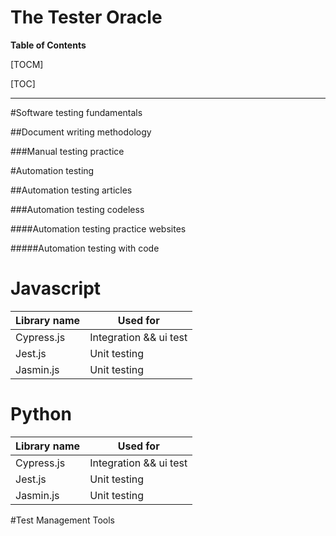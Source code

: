# The Tester Oracle

**Table of Contents**

[TOCM]

[TOC]



------------

#Software testing fundamentals

##Document writing methodology

###Manual testing practice

#Automation testing

##Automation testing articles

###Automation testing codeless

####Automation testing practice websites

#####Automation testing with code

# Javascript
| Library name  | Used for      |
| ------------- | ------------- |
| Cypress.js    | Integration && ui test  |
| Jest.js  | Unit testing <React> |
  |Jasmin.js|Unit testing|
  
  # Python
| Library name  | Used for      |
| ------------- | ------------- |
| Cypress.js    | Integration && ui test  |
| Jest.js  | Unit testing <React> |
  |Jasmin.js|Unit testing|

#Test Management Tools











